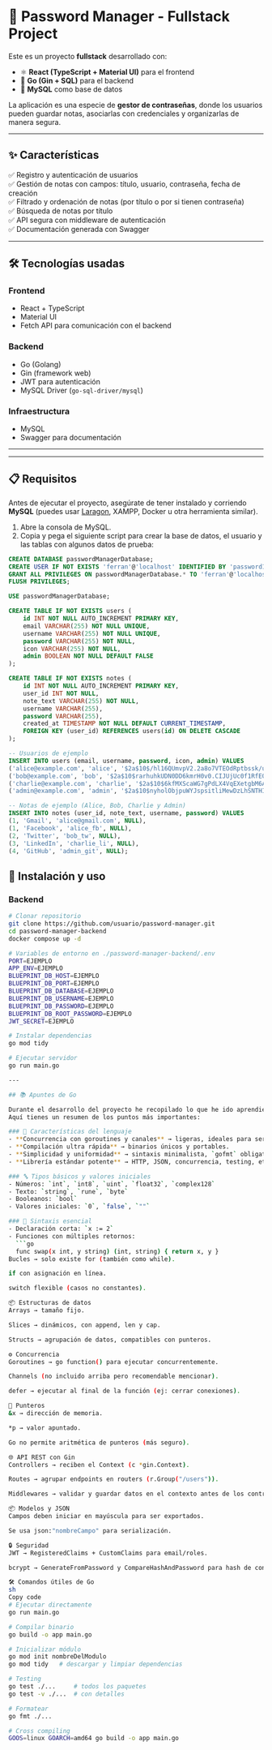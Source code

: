 # 🔐 Password Manager - Fullstack Project

Este es un proyecto **fullstack** desarrollado con:

- ⚛️ **React (TypeScript + Material UI)** para el frontend  
- 🐹 **Go (Gin + SQL)** para el backend  
- 🐬 **MySQL** como base de datos  

La aplicación es una especie de **gestor de contraseñas**, donde los usuarios pueden guardar notas, asociarlas con credenciales y organizarlas de manera segura.

---

## ✨ Características

✅ Registro y autenticación de usuarios  
✅ Gestión de notas con campos: título, usuario, contraseña, fecha de creación  
✅ Filtrado y ordenación de notas (por título o por si tienen contraseña)  
✅ Búsqueda de notas por título  
✅ API segura con middleware de autenticación  
✅ Documentación generada con Swagger  

---

## 🛠️ Tecnologías usadas

### Frontend
- React + TypeScript
- Material UI
- Fetch API para comunicación con el backend

### Backend
- Go (Golang)
- Gin (framework web)
- JWT para autenticación
- MySQL Driver (`go-sql-driver/mysql`)

### Infraestructura
- MySQL
- Swagger para documentación

---

---

## 📋 Requisitos

Antes de ejecutar el proyecto, asegúrate de tener instalado y corriendo **MySQL** (puedes usar [Laragon](https://laragon.org/), XAMPP, Docker u otra herramienta similar).  

1. Abre la consola de MySQL.  
2. Copia y pega el siguiente script para crear la base de datos, el usuario y las tablas con algunos datos de prueba:

```sql
CREATE DATABASE passwordManagerDatabase;
CREATE USER IF NOT EXISTS 'ferran'@'localhost' IDENTIFIED BY 'password1234';
GRANT ALL PRIVILEGES ON passwordManagerDatabase.* TO 'ferran'@'localhost';
FLUSH PRIVILEGES;

USE passwordManagerDatabase;

CREATE TABLE IF NOT EXISTS users (
    id INT NOT NULL AUTO_INCREMENT PRIMARY KEY,
    email VARCHAR(255) NOT NULL UNIQUE,
    username VARCHAR(255) NOT NULL UNIQUE,
    password VARCHAR(255) NOT NULL,
    icon VARCHAR(255) NOT NULL,
    admin BOOLEAN NOT NULL DEFAULT FALSE
);

CREATE TABLE IF NOT EXISTS notes (
    id INT NOT NULL AUTO_INCREMENT PRIMARY KEY,
    user_id INT NOT NULL,
    note_text VARCHAR(255) NOT NULL,
    username VARCHAR(255),
    password VARCHAR(255),
    created_at TIMESTAMP NOT NULL DEFAULT CURRENT_TIMESTAMP,
    FOREIGN KEY (user_id) REFERENCES users(id) ON DELETE CASCADE
);

-- Usuarios de ejemplo
INSERT INTO users (email, username, password, icon, admin) VALUES
('alice@example.com', 'alice', '$2a$10$/hl16QUmvpV2.2a8o7VTEOdRptbssk/u6AYnkSAtiFVJC9vJcr1fK', 'https://avatar.iran.liara.run/username?username=Alice', FALSE),
('bob@example.com', 'bob', '$2a$10$rarhuhkUDN0DD6kmrH0v0.CIJUjUc0f1RfE0LHTWahfnQPQAor.Be', 'https://avatar.iran.liara.run/username?username=Bob', FALSE),
('charlie@example.com', 'charlie', '$2a$10$6kfMXScaWG7gPdLX4VqEXetgbM6ASp5G68mg0PXuRgT0F7MUdCA3G', 'https://avatar.iran.liara.run/username?username=Charlie', FALSE),
('admin@example.com', 'admin', '$2a$10$nyholObjpuWYJspsitliMewDzLhSNTHIPKNqnULKpAUo61I8/co8W', 'https://avatar.iran.liara.run/username?username=Admin', TRUE);

-- Notas de ejemplo (Alice, Bob, Charlie y Admin)
INSERT INTO notes (user_id, note_text, username, password) VALUES
(1, 'Gmail', 'alice@gmail.com', NULL),
(1, 'Facebook', 'alice_fb', NULL),
(2, 'Twitter', 'bob_tw', NULL),
(3, 'LinkedIn', 'charlie_li', NULL),
(4, 'GitHub', 'admin_git', NULL);
```

## 🚀 Instalación y uso

### Backend
```bash
# Clonar repositorio
git clone https://github.com/usuario/password-manager.git
cd password-manager-backend
docker compose up -d

# Variables de entorno en ./password-manager-backend/.env
PORT=EJEMPLO
APP_ENV=EJEMPLO
BLUEPRINT_DB_HOST=EJEMPLO
BLUEPRINT_DB_PORT=EJEMPLO
BLUEPRINT_DB_DATABASE=EJEMPLO
BLUEPRINT_DB_USERNAME=EJEMPLO
BLUEPRINT_DB_PASSWORD=EJEMPLO
BLUEPRINT_DB_ROOT_PASSWORD=EJEMPLO
JWT_SECRET=EJEMPLO

# Instalar dependencias
go mod tidy

# Ejecutar servidor
go run main.go

---

## 📚 Apuntes de Go

Durante el desarrollo del proyecto he recopilado lo que he ido aprendiendo de Go.  
Aquí tienes un resumen de los puntos más importantes:

### 🚀 Características del lenguaje
- **Concurrencia con goroutines y canales** → ligeras, ideales para servidores y microservicios.  
- **Compilación ultra rápida** → binarios únicos y portables.  
- **Simplicidad y uniformidad** → sintaxis minimalista, `gofmt` obligatorio.  
- **Librería estándar potente** → HTTP, JSON, concurrencia, testing, etc.  

### 🔤 Tipos básicos y valores iniciales
- Números: `int`, `int8`, `uint`, `float32`, `complex128`  
- Texto: `string`, `rune`, `byte`  
- Booleanos: `bool`  
- Valores iniciales: `0`, `false`, `""`  

### 📝 Sintaxis esencial
- Declaración corta: `x := 2`  
- Funciones con múltiples retornos:  
  ```go
  func swap(x int, y string) (int, string) { return x, y }
Bucles → solo existe for (también como while).

if con asignación en línea.

switch flexible (casos no constantes).

📦 Estructuras de datos
Arrays → tamaño fijo.

Slices → dinámicos, con append, len y cap.

Structs → agrupación de datos, compatibles con punteros.

⚙️ Concurrencia
Goroutines → go function() para ejecutar concurrentemente.

Channels (no incluido arriba pero recomendable mencionar).

defer → ejecutar al final de la función (ej: cerrar conexiones).

🔗 Punteros
&x → dirección de memoria.

*p → valor apuntado.

Go no permite aritmética de punteros (más seguro).

🌐 API REST con Gin
Controllers → reciben el Context (c *gin.Context).

Routes → agrupar endpoints en routers (r.Group("/users")).

Middlewares → validar y guardar datos en el contexto antes de los controladores.

📦 Modelos y JSON
Campos deben iniciar en mayúscula para ser exportados.

Se usa json:"nombreCampo" para serialización.

🔒 Seguridad
JWT → RegisteredClaims + CustomClaims para email/roles.

bcrypt → GenerateFromPassword y CompareHashAndPassword para hash de contraseñas.

🛠️ Comandos útiles de Go
sh
Copy code
# Ejecutar directamente
go run main.go

# Compilar binario
go build -o app main.go

# Inicializar módulo
go mod init nombreDelModulo
go mod tidy   # descargar y limpiar dependencias

# Testing
go test ./...     # todos los paquetes
go test -v ./...  # con detalles

# Formatear
go fmt ./...

# Cross compiling
GOOS=linux GOARCH=amd64 go build -o app main.go
